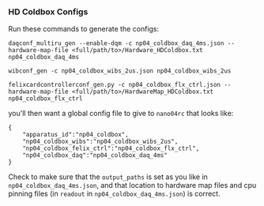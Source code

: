### HD Coldbox Configs

Run these commands to generate the configs:

```
daqconf_multiru_gen --enable-dqm -c np04_coldbox_daq_4ms.json --hardware-map-file <full/path/to>/Hardware_HDColdbox.txt np04_coldbox_daq_4ms

wibconf_gen -c np04_coldbox_wibs_2us.json np04_coldbox_wibs_2us

felixcardcontrollerconf_gen.py -c np04_coldbox_flx_ctrl.json --hardware-map-file <full/path/to>/HardwareMap_HDColdbox.txt np04_coldbox_flx_ctrl

```

you'll then want a global config file to give to `nano04rc` that looks like:
```
{
    "apparatus_id":"np04_coldbox",
    "np04_coldbox_wibs":"np04_coldbox_wibs_2us",
    "np04_coldbox_felix_ctrl":"np04_coldbox_flx_ctrl",
    "np04_coldbox_daq":"np04_coldbox_daq_4ms"
}
```

Check to make sure that the `output_paths` is set as you like in `np04_coldbox_daq_4ms.json`, and that location to hardware map files and cpu pinning files (in `readout` in `np04_coldbox_daq_4ms.json`) is correct.